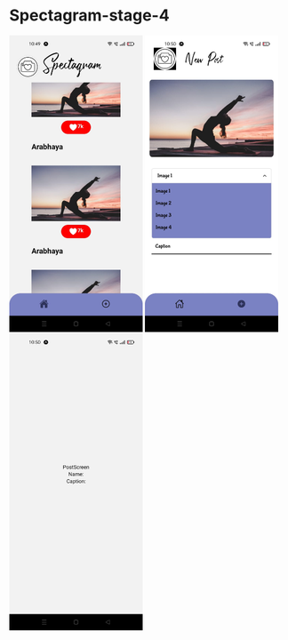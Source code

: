 # Spectagram-stage-4
<p>
  <img src="https://github.com/Arabhya07092007/Spectagram-stage-4/blob/main/assets/img%201.jpeg?raw=true" width="240" name="Spectagram feed screen"/>
  <img src="https://github.com/Arabhya07092007/Spectagram-stage-4/blob/main/assets/img%202.jpeg?raw=true" width="240" name="Spectagram create post screen"/>
  <img src="https://github.com/Arabhya07092007/Spectagram-stage-4/blob/main/assets/img%203.jpeg?raw=true" width="240" name="post screen"/>
</p>
